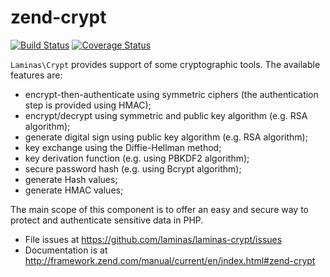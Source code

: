 # zend-crypt

[![Build Status](https://secure.travis-ci.org/laminas/laminas-crypt.svg?branch=master)](https://secure.travis-ci.org/laminas/laminas-crypt)
[![Coverage Status](https://coveralls.io/repos/laminas/laminas-crypt/badge.svg?branch=master)](https://coveralls.io/r/laminas/laminas-crypt?branch=master)

`Laminas\Crypt` provides support of some cryptographic tools.
The available features are:

- encrypt-then-authenticate using symmetric ciphers (the authentication step
  is provided using HMAC);
- encrypt/decrypt using symmetric and public key algorithm (e.g. RSA algorithm);
- generate digital sign using public key algorithm (e.g. RSA algorithm);
- key exchange using the Diffie-Hellman method;
- key derivation function (e.g. using PBKDF2 algorithm);
- secure password hash (e.g. using Bcrypt algorithm);
- generate Hash values;
- generate HMAC values;

The main scope of this component is to offer an easy and secure way to protect
and authenticate sensitive data in PHP.


- File issues at https://github.com/laminas/laminas-crypt/issues
- Documentation is at http://framework.zend.com/manual/current/en/index.html#zend-crypt

